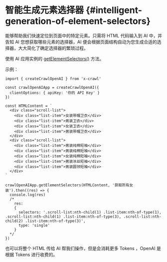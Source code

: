 # 智能生成元素选择器 {#intelligent-generation-of-element-selectors}

能够帮助我们快速定位到页面中的特定元素。只需将 HTML 代码输入到 AI 中，并告知 AI 您想获取哪些元素的选择器，AI 便会根据页面结构自动为您生成合适的选择器，大大简化了确定选择器的繁琐过程。

使用 AI 应用实例的 [getElementSelectors()](/cn/api/get-element-selectors#getelementselectors) 方法。

示例：

```js{23}
import { createCrawlOpenAI } from 'x-crawl'

const crawlOpenAIApp = createCrawlOpenAI({
  clientOptions: { apiKey: '你的 API Key' }
})

const HTMLContent = `
  <div class="scroll-list">
    <div class="list-item">女装带帽卫衣</div>
    <div class="list-item">男装卫衣</div>
    <div class="list-item">女装卫衣</div>
    <div class="list-item">男装带帽卫衣</div>
  </div>
  <div class="scroll-list">
    <div class="list-item">男装纯棉短袖</div>
    <div class="list-item">男装纯棉短袖</div>
    <div class="list-item">女装纯棉短袖</div>
    <div class="list-item">男装冰丝短袖</div>
    <div class="list-item">男装圆领短袖</div>
  </div>
`

crawlOpenAIApp.getElementSelectors(HTMLContent, '获取所有女装').then((res) => {
  console.log(res)
  /*
    res:
    {
      selectors: '.scroll-list:nth-child(1) .list-item:nth-of-type(1), .scroll-list:nth-child(1) .list-item:nth-of-type(3), .scroll-list:nth-child(2) .list-item:nth-of-type(3)',
      type: 'single'
    }
  */
})
```

也可以将整个 HTML 传给 AI 帮我们操作，但是会消耗更多 Tokens ，OpenAI 是根据 Tokens 进行收费的。
